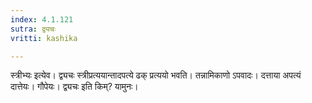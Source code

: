 ```yaml
---
index: 4.1.121
sutra: द्व्यचः
vritti: kashika

---
```

स्त्रीभ्यः इत्येव। द्व्यचः स्त्रीप्रत्ययान्तादपत्ये ढक् प्रत्ययो भवति। तन्नामिकाणो ऽपवादः। दत्ताया अपत्यं दात्तेयः। गौपेयः। द्व्यचः इति किम्? यामुनः।